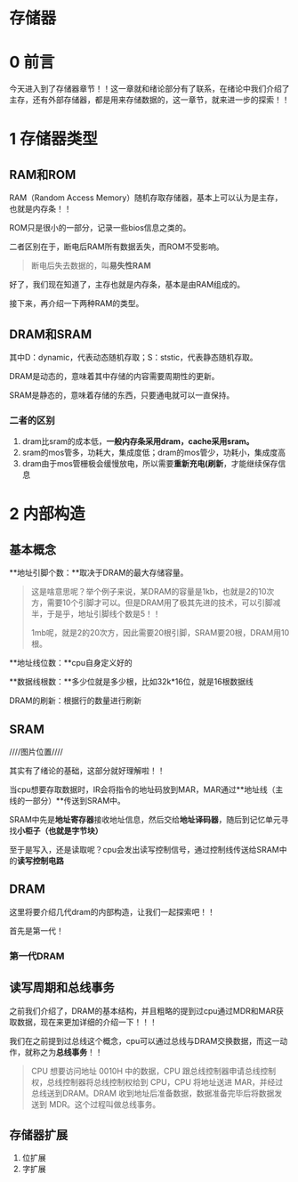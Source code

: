 # 存储器

# 0 前言

今天进入到了存储器章节！！这一章就和绪论部分有了联系，在绪论中我们介绍了主存，还有外部存储器，都是用来存储数据的，这一章节，就来进一步的探索！！



# 1 存储器类型

## RAM和ROM

RAM（Random Access Memory）随机存取存储器，基本上可以认为是主存，也就是内存条！！

ROM只是很小的一部分，记录一些bios信息之类的。

二者区别在于，断电后RAM所有数据丢失，而ROM不受影响。

> 断电后失去数据的，叫**易失性RAM**

好了，我们现在知道了，主存也就是内存条，基本是由RAM组成的。

接下来，再介绍一下两种RAM的类型。

## DRAM和SRAM

其中D：dynamic，代表动态随机存取；S：ststic，代表静态随机存取。

DRAM是动态的，意味着其中存储的内容需要周期性的更新。

SRAM是静态的，意味着存储的东西，只要通电就可以一直保持。

### 二者的区别

1.  dram比sram的成本低，**一般内存条采用dram，cache采用sram。**
2. sram的mos管多，功耗大，集成度低；dram的mos管少，功耗小，集成度高
3. dram由于mos管栅极会缓慢放电，所以需要**重新充电(刷新**，才能继续保存信息



# 2 内部构造

## 基本概念

**地址引脚个数：**取决于DRAM的最大存储容量。

>这是啥意思呢？举个例子来说，某DRAM的容量是1kb，也就是2的10次方，需要10个引脚才可以。但是DRAM用了极其先进的技术，可以引脚减半，于是乎，地址引脚线个数是5！！
>
>1mb呢，就是2的20次方，因此需要20根引脚，SRAM要20根，DRAM用10根。

**地址线位数：**cpu自身定义好的

**数据线根数：**多少位就是多少根，比如32k*16位，就是16根数据线

DRAM的刷新：根据行的数量进行刷新

## SRAM

////图片位置////

其实有了绪论的基础，这部分就好理解啦！！

当cpu想要存取数据时，IR会将指令的地址码放到MAR，MAR通过**地址线（主线的一部分）**传送到SRAM中。

SRAM中先是**地址寄存器**接收地址信息，然后交给**地址译码器**，随后到记忆单元寻找**小柜子（也就是字节块）**

至于是写入，还是读取呢？cpu会发出读写控制信号，通过控制线传送给SRAM中的**读写控制电路**



## DRAM

这里将要介绍几代dram的内部构造，让我们一起探索吧！！

首先是第一代！



### 第一代DRAM

## 读写周期和总线事务

之前我们介绍了，DRAM的基本结构，并且粗略的提到过cpu通过MDR和MAR获取数据，现在来更加详细的介绍一下！！！

我们在之前提到过总线这个概念，cpu可以通过总线与DRAM交换数据，而这一动作，就称之为**总线事务**！！

>CPU 想要访问地址 0010H 中的数据，CPU 跟总线控制器申请总线控制权，总线控制器将总线控制权给到 CPU，CPU 将地址送进 MAR，并经过总线送到DRAM。DRAM 收到地址后准备数据，数据准备完毕后将数据发送到 MDR。这个过程叫做总线事务。



## 存储器扩展

1. 位扩展
2. 字扩展